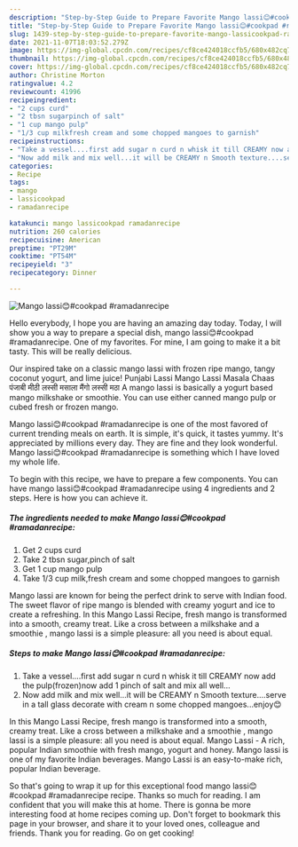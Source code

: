 ```yaml
---
description: "Step-by-Step Guide to Prepare Favorite Mango lassi😊#cookpad #ramadanrecipe"
title: "Step-by-Step Guide to Prepare Favorite Mango lassi😊#cookpad #ramadanrecipe"
slug: 1439-step-by-step-guide-to-prepare-favorite-mango-lassicookpad-ramadanrecipe
date: 2021-11-07T18:03:52.279Z
image: https://img-global.cpcdn.com/recipes/cf8ce424018ccfb5/680x482cq70/mango-lassicookpad-ramadanrecipe-recipe-main-photo.jpg
thumbnail: https://img-global.cpcdn.com/recipes/cf8ce424018ccfb5/680x482cq70/mango-lassicookpad-ramadanrecipe-recipe-main-photo.jpg
cover: https://img-global.cpcdn.com/recipes/cf8ce424018ccfb5/680x482cq70/mango-lassicookpad-ramadanrecipe-recipe-main-photo.jpg
author: Christine Morton
ratingvalue: 4.2
reviewcount: 41996
recipeingredient:
- "2 cups curd"
- "2 tbsn sugarpinch of salt"
- "1 cup mango pulp"
- "1/3 cup milkfresh cream and some chopped mangoes to garnish"
recipeinstructions:
- "Take a vessel....first add sugar n curd n whisk it till CREAMY now add the pulp(frozen)now add 1 pinch of salt and mix all well..."
- "Now add milk and mix well...it will be CREAMY n Smooth texture....serve in a tall glass decorate with cream n some chopped mangoes...enjoy😊"
categories:
- Recipe
tags:
- mango
- lassicookpad
- ramadanrecipe

katakunci: mango lassicookpad ramadanrecipe 
nutrition: 260 calories
recipecuisine: American
preptime: "PT29M"
cooktime: "PT54M"
recipeyield: "3"
recipecategory: Dinner

---
```



![Mango lassi😊#cookpad #ramadanrecipe](https://img-global.cpcdn.com/recipes/cf8ce424018ccfb5/680x482cq70/mango-lassicookpad-ramadanrecipe-recipe-main-photo.jpg)

Hello everybody, I hope you are having an amazing day today. Today, I will show you a way to prepare a special dish, mango lassi😊#cookpad #ramadanrecipe. One of my favorites. For mine, I am going to make it a bit tasty. This will be really delicious.

Our inspired take on a classic mango lassi with frozen ripe mango, tangy coconut yogurt, and lime juice! Punjabi Lassi Mango Lassi Masala Chaas पंजाबी मीठी लस्सी मसाला मैंगो लस्सी मठा A mango lassi is basically a yogurt based mango milkshake or smoothie. You can use either canned mango pulp or cubed fresh or frozen mango.

Mango lassi😊#cookpad #ramadanrecipe is one of the most favored of current trending meals on earth. It is simple, it's quick, it tastes yummy. It's appreciated by millions every day. They are fine and they look wonderful. Mango lassi😊#cookpad #ramadanrecipe is something which I have loved my whole life.


To begin with this recipe, we have to prepare a few components. You can have mango lassi😊#cookpad #ramadanrecipe using 4 ingredients and 2 steps. Here is how you can achieve it.

<!--inarticleads1-->

##### The ingredients needed to make Mango lassi😊#cookpad #ramadanrecipe:

1. Get 2 cups curd
1. Take 2 tbsn sugar,pinch of salt
1. Get 1 cup mango pulp
1. Take 1/3 cup milk,fresh cream and some chopped mangoes to garnish


Mango lassi are known for being the perfect drink to serve with Indian food. The sweet flavor of ripe mango is blended with creamy yogurt and ice to create a refreshing. In this Mango Lassi Recipe, fresh mango is transformed into a smooth, creamy treat. Like a cross between a milkshake and a smoothie , mango lassi is a simple pleasure: all you need is about equal. 

<!--inarticleads2-->

##### Steps to make Mango lassi😊#cookpad #ramadanrecipe:

1. Take a vessel....first add sugar n curd n whisk it till CREAMY now add the pulp(frozen)now add 1 pinch of salt and mix all well...
1. Now add milk and mix well...it will be CREAMY n Smooth texture....serve in a tall glass decorate with cream n some chopped mangoes...enjoy😊


In this Mango Lassi Recipe, fresh mango is transformed into a smooth, creamy treat. Like a cross between a milkshake and a smoothie , mango lassi is a simple pleasure: all you need is about equal. Mango Lassi - A rich, popular Indian smoothie with fresh mango, yogurt and honey. Mango lassi is one of my favorite Indian beverages. Mango Lassi is an easy-to-make rich, popular Indian beverage. 

So that's going to wrap it up for this exceptional food mango lassi😊#cookpad #ramadanrecipe recipe. Thanks so much for reading. I am confident that you will make this at home. There is gonna be more interesting food at home recipes coming up. Don't forget to bookmark this page in your browser, and share it to your loved ones, colleague and friends. Thank you for reading. Go on get cooking!

